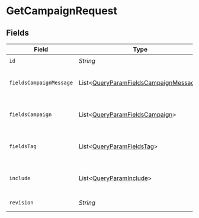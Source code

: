 # GetCampaignRequest


## Fields

| Field                                                                                                                   | Type                                                                                                                    | Required                                                                                                                | Description                                                                                                             |
| ----------------------------------------------------------------------------------------------------------------------- | ----------------------------------------------------------------------------------------------------------------------- | ----------------------------------------------------------------------------------------------------------------------- | ----------------------------------------------------------------------------------------------------------------------- |
| `id`                                                                                                                    | *String*                                                                                                                | :heavy_check_mark:                                                                                                      | The campaign ID to be retrieved                                                                                         |
| `fieldsCampaignMessage`                                                                                                 | List\<[QueryParamFieldsCampaignMessage](../../models/operations/QueryParamFieldsCampaignMessage.md)>                    | :heavy_minus_sign:                                                                                                      | For more information please visit https://developers.klaviyo.com/en/v2024-10-15/reference/api-overview#sparse-fieldsets |
| `fieldsCampaign`                                                                                                        | List\<[QueryParamFieldsCampaign](../../models/operations/QueryParamFieldsCampaign.md)>                                  | :heavy_minus_sign:                                                                                                      | For more information please visit https://developers.klaviyo.com/en/v2024-10-15/reference/api-overview#sparse-fieldsets |
| `fieldsTag`                                                                                                             | List\<[QueryParamFieldsTag](../../models/operations/QueryParamFieldsTag.md)>                                            | :heavy_minus_sign:                                                                                                      | For more information please visit https://developers.klaviyo.com/en/v2024-10-15/reference/api-overview#sparse-fieldsets |
| `include`                                                                                                               | List\<[QueryParamInclude](../../models/operations/QueryParamInclude.md)>                                                | :heavy_minus_sign:                                                                                                      | For more information please visit https://developers.klaviyo.com/en/v2024-10-15/reference/api-overview#relationships    |
| `revision`                                                                                                              | *String*                                                                                                                | :heavy_check_mark:                                                                                                      | API endpoint revision (format: YYYY-MM-DD[.suffix])                                                                     |